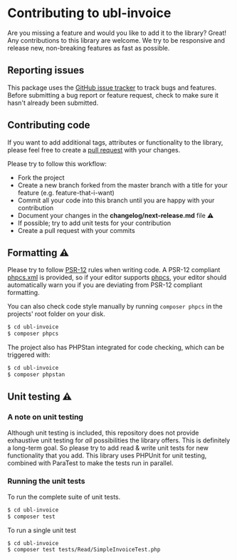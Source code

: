 # Contributing to ubl-invoice

Are you missing a feature and would you like to add it to the library? Great! Any contributions to this library are welcome. We try to be responsive and release new, non-breaking features as fast as possible.

## Reporting issues

This package uses the [GitHub issue tracker](https://github.com/num-num/ubl-invoice/issues) to track bugs and features. Before submitting a bug report or feature request, check to make sure it hasn't already been submitted.

## Contributing code

If you want to add additional tags, attributes or functionality to the library, please feel free to create a [pull request](https://github.com/num-num/ubl-invoice/pulls) with your changes.

Please try to follow this workflow:

- Fork the project
- Create a new branch forked from the master branch with a title for your feature (e.g. feature-that-i-want)
- Commit all your code into this branch until you are happy with your contribution
- Document your changes in the **changelog/next-release.md** file ⚠️
- If possible; try to add unit tests for your contribution
- Create a pull request with your commits

## Formatting ⚠️

Please try to follow [PSR-12](https://www.php-fig.org/psr/psr-12/) rules when writing code. A PSR-12 compliant [phpcs.xml](phpcs.xml) is provided, so if your editor supports [phpcs](https://github.com/squizlabs/PHP_CodeSniffer), your editor should automatically warn you if you are deviating from PSR-12 compliant formatting.

You can also check code style manually by running `composer phpcs` in the projects' root folder on your disk.

```zsh
$ cd ubl-invoice
$ composer phpcs
```

The project also has PHPStan integrated for code checking, which can be triggered with:

```zsh
$ cd ubl-invoice
$ composer phpstan
```

## Unit testing ⚠️

### A note on unit testing

Although unit testing is included, this repository does not provide exhaustive unit testing for *all* possibilities the library offers. This is definitely a long-term goal. So please try to add read & write unit tests for new functionality that you add. This library uses PHPUnit for unit testing, combined with ParaTest to make the tests run in parallel.

### Running the unit tests

To run the complete suite of unit tests.

```zsh
$ cd ubl-invoice
$ composer test
```

To run a single unit test

```zsh
$ cd ubl-invoice
$ composer test tests/Read/SimpleInvoiceTest.php
```
